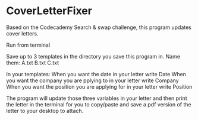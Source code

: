 # CoverLetterFixer
Based on the Codecademy Search &amp; swap challenge, this program updates cover letters.

Run from terminal

Save up to 3 templates in the directory you save this program in.  Name them:
A.txt
B.txt
C.txt

In your templates:
When you want the date in your letter write Date
When you want the company you are pplying to in your letter write Company
When you want the position you are applying for in your letter write Position

The program will update those three variables in your letter and then print the letter in the terminal for you to copy/paste and save a pdf version of the letter to your desktop to attach.
